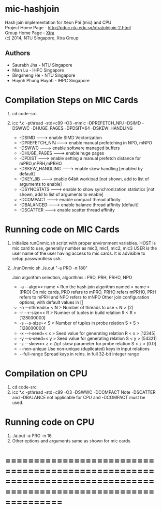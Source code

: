 mic-hashjoin
============
Hash join implementation for Xeon Phi (mic) and CPU
 <br>Project Home Page - <a href="http://pdcc.ntu.edu.sg/xtra/phijoin-2.html">http://pdcc.ntu.edu.sg/xtra/phijoin-2.html</a>
 <br>Group Home Page - <a href="http://pdcc.ntu.edu.sg/xtra"> Xtra </a>
 <br>(c) 2014, NTU Singapore, Xtra Group

Authors
-------

* Saurabh Jha - NTU Singapore
* Mian Lu - IHPC Singapore
* Bingsheng He - NTU Singapore
* Huynh Phung Huynh - IHPC Singapore

 

Compilation Steps on MIC Cards
==============================
1. cd code-src
2. icc *.c -pthread -std=c99 -O3 -mmic -DPREFETCH_NPJ -DSIMD -DSWWC -DHUGE_PAGES -DPDSIT=64 -DSKEW_HANDLING

	* -DSIMD	---> enable SIMD Vectorization
	* -DPREFETCH_NPJ---> enable manual prefetching in NPO, mNPO
	* -DSWWC 	---> enable software managed buffers
	* -DHUGE_PAGES	---> enable huge pages
	* -DPDIST 	---> enable setting a manual prefetch distance for mPRO,mPRH,mPRHO 
	* -DSKEW_HANDLING ---> enable skew handling [enabled by default]
	* -DKEY_8B	---> enable 64bit workload [not shown, add to list of arguments to enable]
	* -DSYNCSTATS	---> enable to show synchronization statistics [not shown, add to list of arguments to enable]
	* -DCOMPACT	---> enable compact thread affinity
	* -DBALANCED	---> enable balance thread affinity [default]
	* -DSCATTER	---> enable scatter thread affinity

Running code on MIC Cards
=========================
1. Initialize runOnmic.sh script with proper environment variables. 
	HOST is mic card to use, generally number as mic0, mic1, mic2, mic3
	USER is the user name of the user having access to mic cards. It is advisible to setup passwordless ssh.
2. ./runOnmic.sh ./a.out "-a PRO -n 180"
	
	Join algorithm selection, algorithms : PRO, PRH, PRHO, NPO
	* -a --algo=&lt; name &gt;    Run the hash join algorithm named &lt; name &gt; [PRO]
	On mic cards, PRO refers to mPRO, PRHO refers mPRHO, PRH refers to mPRH and NPO refers to mNPO
	Other join configuration options, with default values in [] 
	* -n --nthreads= &lt; N &gt;  Number of threads to use &lt; N &gt; [2]
	* -r --r-size=&lt; R &gt;    Number of tuples in build relation R &lt; R &gt; [128000000]
	* -s --s-size=&lt; S &gt;    Number of tuples in probe relation S &lt; S &gt; [128000000]
	* -x --r-seed=&lt; x &gt;    Seed value for generating relation R &lt; x &gt; [12345]
	* -y --s-seed=&lt; y &gt;    Seed value for generating relation S &lt; y &gt; [54321]
	* -z --skew=&lt; z &gt;      Zipf skew parameter for probe relation S &lt; z &gt; [0.0]
	* --non-unique       Use non-unique (duplicated) keys in input relations 
	* --full-range       Spread keys in relns. in full 32-bit integer range

Compilation on CPU
==================
1. cd code-src 
2. icc *.c -pthread -std=c99 -O3 -DSWWC -DCOMPACT
Note -DSCATTER and -DBALANCE not applicable for CPU and -DCOMPACT must be used.

Running code on CPU
===================
1. ./a.out -a PRO -n 16
2. Other options and arguments same as shown for mic cards.


==================================================================================================================
==================================================================================================================



